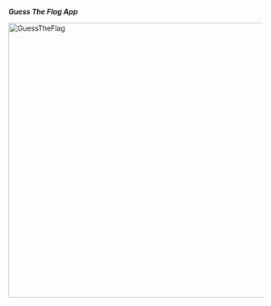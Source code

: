 ***Guess The Flag App***



<img width="546" alt="GuessTheFlag" src="https://github.com/vladdikhtia/GuessTheFlagSwift/assets/103335282/b9b9e093-41a3-491d-8478-a6058c59c49a">
